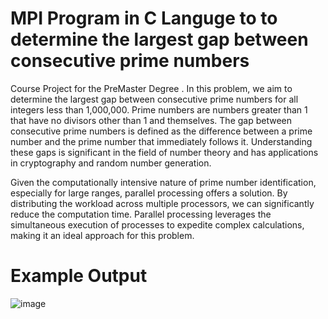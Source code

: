 # MPI Program in C Languge to to determine the largest gap between consecutive prime numbers
Course Project for the PreMaster Degree .
In this problem, we aim to determine the largest gap between consecutive prime numbers for all integers less than 1,000,000. Prime numbers are numbers greater than 1 that have no divisors other than 1 and themselves. The gap between consecutive prime numbers is defined as the difference between a prime number and the prime number that immediately follows it. Understanding these gaps is significant in the field of number theory and has applications in cryptography and random number generation.

Given the computationally intensive nature of prime number identification, especially for large ranges, parallel processing offers a solution. By distributing the workload across multiple processors, we can significantly reduce the computation time. Parallel processing leverages the simultaneous execution of processes to expedite complex calculations, making it an ideal approach for this problem.
# Example Output
![image](https://github.com/AhmedHamada87/MPI-Program-in-C-Languge-to-to-determine-the-largest-gap-between-consecutive-prime-numbers/assets/106455281/0922dca0-22e6-4110-84b8-237a8d16b0a2)
